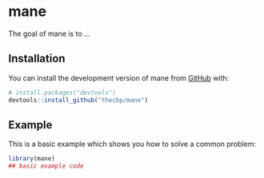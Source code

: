 
<!-- README.md is generated from README.Rmd. Please edit that file -->

# mane

<!-- badges: start -->
<!-- badges: end -->

The goal of mane is to …

## Installation

You can install the development version of mane from
[GitHub](https://github.com/) with:

``` r
# install.packages("devtools")
devtools::install_github("thecbp/mane")
```

## Example

This is a basic example which shows you how to solve a common problem:

``` r
library(mane)
## basic example code
```
